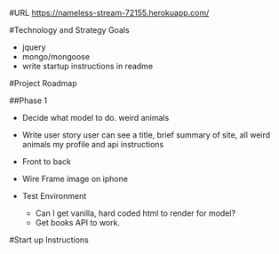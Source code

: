 
#URL
https://nameless-stream-72155.herokuapp.com/

#Technology and Strategy Goals
- jquery
- mongo/mongoose
- write startup instructions in readme

#Project Roadmap

##Phase 1
- Decide what model to do.
    weird animals

- Write user story
    user can see a title, brief summary of site, all weird animals my profile and api instructions

- Front to back

- Wire Frame
    image on iphone

- Test Environment
    - Can I get vanilla, hard coded html to render for model?
    - Get books API to work.

#Start up Instructions

